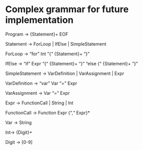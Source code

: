 # Complex grammar for future implementation

Program → {Statement}+ EOF

Statement → ForLoop | IfElse | SimpleStatement

ForLoop → “for” Int “{“ {Statement}+ “}”

IfElse → “if” Expr “{“ {Statement}+ “}” “else {“ {Statement}+ ”}”

SimpleStatement → VarDefinition | VarAssignment | Expr

VarDefinition → “var” Var “=” Expr

VarAssignment → Var “=” Expr

Expr → FunctionCall | String | Int

FunctionCall → Function Expr {“,“ Expr}\*

Var → String

Int→ {Digit}+

Digit → [0-9]
